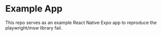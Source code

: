 # Example App

This repo serves as an example React Native Expo app to reproduce the playwright/msw library fail.
